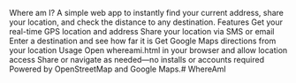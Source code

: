 Where am I? A simple web app to instantly find your current address, share your location, and check the distance to any destination.  Features Get your real-time GPS location and address  Share your location via SMS or email  Enter a destination and see how far it is  Get Google Maps directions from your location  Usage Open whereami.html in your browser and allow location access  Share or navigate as needed—no installs or accounts required  Powered by OpenStreetMap and Google Maps.# WhereAmI
